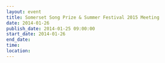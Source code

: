 ```yaml
---
layout: event
title: Somerset Song Prize & Summer Festival 2015 Meeting
date: 2014-01-26
publish_date: 2014-01-25 09:00:00
start_date: 2014-01-26
end_date: 
time: 
location: 
---
```


